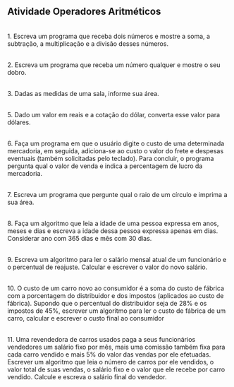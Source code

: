 ## Atividade Operadores Aritméticos

<br>1. Escreva um programa que receba dois números e mostre a soma, a subtração, a multiplicação e a divisão desses números.

<br>2. Escreva um programa que receba um número qualquer e mostre o seu dobro.

<br>3. Dadas as medidas de uma sala, informe sua área.

<br>5. Dado um valor em reais e a cotação do dólar, converta esse valor para dólares.

<br>6. Faça um programa em que o usuário digite o custo de uma determinada mercadoria, em seguida, adiciona-se ao custo o valor do frete e despesas eventuais (também solicitadas pelo teclado). Para concluir, o programa pergunta qual o valor de venda e indica a percentagem de lucro da mercadoria.

<br>7. Escreva um programa que pergunte qual o raio de um círculo e imprima a sua área. 

<br>8. Faça um algoritmo que leia a idade de uma pessoa expressa em anos, meses e dias e escreva a idade dessa pessoa expressa apenas em dias. Considerar ano com 365 dias e mês com 30 dias.

<br>9. Escreva um algoritmo para ler o salário mensal atual de um funcionário e o percentual de reajuste. Calcular e escrever o valor do novo salário.

<br>10. O custo de um carro novo ao consumidor é a soma do custo de fábrica com a
porcentagem do distribuidor e dos impostos (aplicados ao custo de fábrica). Supondo que o percentual do distribuidor seja de 28% e os impostos de 45%, escrever um algoritmo para ler o custo de fábrica de um carro, calcular e escrever o custo final ao consumidor

<br>11. Uma revendedora de carros usados paga a seus funcionários vendedores um salário fixo por mês, mais uma comissão também fixa para cada carro vendido e mais 5% do valor das vendas por ele efetuadas. Escrever um algoritmo que leia o número de carros por ele vendidos, o valor total de suas vendas, o salário fixo e o valor que ele recebe por carro vendido. Calcule e escreva o salário final do vendedor.

